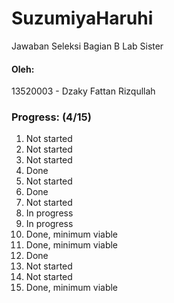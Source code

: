 # SuzumiyaHaruhi
Jawaban Seleksi Bagian B Lab Sister

#### Oleh:
13520003 - Dzaky Fattan Rizqullah


### Progress: **(4/15)**
1. Not started
2. Not started
3. Not started
4. Done
5. Not started
6. Done
7. Not started
8. In progress
9. In progress
10. Done, minimum viable
11. Done, minimum viable
12. Done
13. Not started
14. Not started
15. Done, minimum viable
